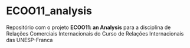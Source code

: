 # ECOO11_analysis

Repositório com o projeto **ECOO11: an Analysis** para a disciplina de Relações Comerciais Internacionais do Curso de Relações Internacionais das UNESP-Franca
